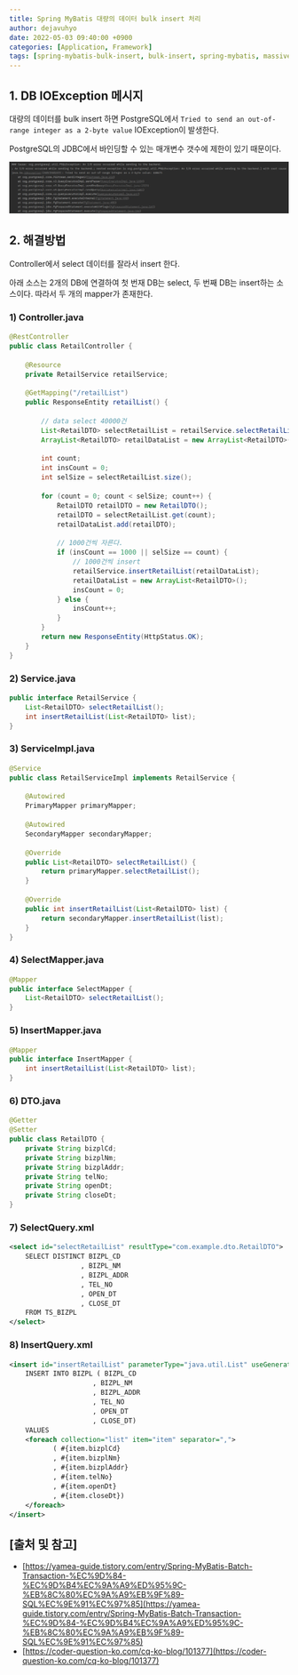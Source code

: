 ```yaml
---
title: Spring MyBatis 대량의 데이터 bulk insert 처리
author: dejavuhyo
date: 2022-05-03 09:40:00 +0900
categories: [Application, Framework]
tags: [spring-mybatis-bulk-insert, bulk-insert, spring-mybatis, massive-data-bulk-insert, spring-bulk-insert, mybatis-batch]
---
```


## 1. DB IOException 메시지
대량의 데이터를 bulk insert 하면 PostgreSQL에서 `Tried to send an out-of-range integer as a 2-byte value` IOException이 발생한다.

PostgreSQL의 JDBC에서 바인딩할 수 있는 매개변수 갯수에 제한이 있기 때문이다.

![ioexception](/assets/img/2022-05-03-spring-mybatis-bulk-insert-processing-large-data/ioexception.png)

## 2. 해결방법
Controller에서 select 데이터를 잘라서 insert 한다.

아래 소스는 2개의 DB에 연결하여 첫 번재 DB는 select, 두 번째 DB는 insert하는 소스이다. 따라서 두 개의 mapper가 존재한다.

### 1) Controller.java

```java
@RestController
public class RetailController {

    @Resource
    private RetailService retailService;

    @GetMapping("/retailList")
    public ResponseEntity retailList() {

        // data select 40000건
        List<RetailDTO> selectRetailList = retailService.selectRetailList();
        ArrayList<RetailDTO> retailDataList = new ArrayList<RetailDTO>();

        int count;
        int insCount = 0;
        int selSize = selectRetailList.size();

        for (count = 0; count < selSize; count++) {
            RetailDTO retailDTO = new RetailDTO();
            retailDTO = selectRetailList.get(count);
            retailDataList.add(retailDTO);

            // 1000건씩 자른다.
            if (insCount == 1000 || selSize == count) {
                // 1000건씩 insert
                retailService.insertRetailList(retailDataList);
                retailDataList = new ArrayList<RetailDTO>();
                insCount = 0;
            } else {
                insCount++;
            }
        }
        return new ResponseEntity(HttpStatus.OK);
    }
}
```

### 2) Service.java

```java
public interface RetailService {
    List<RetailDTO> selectRetailList();
    int insertRetailList(List<RetailDTO> list);
}
```

### 3) ServiceImpl.java

```java
@Service
public class RetailServiceImpl implements RetailService {

    @Autowired
    PrimaryMapper primaryMapper;

    @Autowired
    SecondaryMapper secondaryMapper;

    @Override
    public List<RetailDTO> selectRetailList() {
        return primaryMapper.selectRetailList();
    }

    @Override
    public int insertRetailList(List<RetailDTO> list) {
        return secondaryMapper.insertRetailList(list);
    }
}
```

### 4) SelectMapper.java

```java
@Mapper
public interface SelectMapper {
    List<RetailDTO> selectRetailList();
}
```

### 5) InsertMapper.java

```java
@Mapper
public interface InsertMapper {
    int insertRetailList(List<RetailDTO> list);
}
```

### 6) DTO.java

```java
@Getter
@Setter
public class RetailDTO {
    private String bizplCd;
    private String bizplNm;
    private String bizplAddr;
    private String telNo;
    private String openDt;
    private String closeDt;
}
```

### 7) SelectQuery.xml

```xml
<select id="selectRetailList" resultType="com.example.dto.RetailDTO">
    SELECT DISTINCT BIZPL_CD
                  , BIZPL_NM
                  , BIZPL_ADDR
                  , TEL_NO
                  , OPEN_DT
                  , CLOSE_DT
    FROM TS_BIZPL
</select>
```

### 8) InsertQuery.xml

```xml
<insert id="insertRetailList" parameterType="java.util.List" useGeneratedKeys="true">
    INSERT INTO BIZPL ( BIZPL_CD
                     , BIZPL_NM
                     , BIZPL_ADDR
                     , TEL_NO
                     , OPEN_DT
                     , CLOSE_DT)
    VALUES
    <foreach collection="list" item="item" separator=",">
           ( #{item.bizplCd}
           , #{item.bizplNm}
           , #{item.bizplAddr}
           , #{item.telNo}
           , #{item.openDt}
           , #{item.closeDt})
    </foreach>
</insert>
```

## [출처 및 참고]
* [https://yamea-guide.tistory.com/entry/Spring-MyBatis-Batch-Transaction-%EC%9D%84-%EC%9D%B4%EC%9A%A9%ED%95%9C-%EB%8C%80%EC%9A%A9%EB%9F%89-SQL%EC%9E%91%EC%97%85](https://yamea-guide.tistory.com/entry/Spring-MyBatis-Batch-Transaction-%EC%9D%84-%EC%9D%B4%EC%9A%A9%ED%95%9C-%EB%8C%80%EC%9A%A9%EB%9F%89-SQL%EC%9E%91%EC%97%85)
* [https://coder-question-ko.com/cq-ko-blog/101377](https://coder-question-ko.com/cq-ko-blog/101377)
